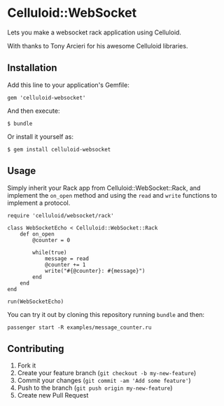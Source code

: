 # Celluloid::WebSocket

Lets you make a websocket rack application using Celluloid.

With thanks to Tony Arcieri for his awesome Celluloid libraries.

## Installation

Add this line to your application's Gemfile:

    gem 'celluloid-websocket'

And then execute:

    $ bundle

Or install it yourself as:

    $ gem install celluloid-websocket

## Usage

Simply inherit your Rack app from Celluloid::WebSocket::Rack, and implement the `on_open` method and using the `read` and `write` functions to implement a protocol. 

```
require 'celluloid/websocket/rack'

class WebSocketEcho < Celluloid::WebSocket::Rack
	def on_open
		@counter = 0

		while(true)
			message = read
			@counter += 1
			write("#{@counter}: #{message}")			
		end
	end
end

run(WebSocketEcho)
```

You can try it out by cloning this repository running `bundle` and then:

```
passenger start -R examples/message_counter.ru
```

## Contributing

1. Fork it
2. Create your feature branch (`git checkout -b my-new-feature`)
3. Commit your changes (`git commit -am 'Add some feature'`)
4. Push to the branch (`git push origin my-new-feature`)
5. Create new Pull Request

